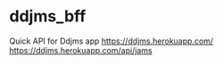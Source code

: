 # ddjms_bff
Quick API for Ddjms app
https://ddjms.herokuapp.com/
https://ddjms.herokuapp.com/api/jams
